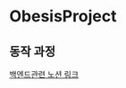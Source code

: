 # ObesisProject

<div>
  <h2>동작 과정</h2>
  <p><a href="https://www.notion.so/6e23449348474c1abb5e4a17a99e76ca?v=020e9bfdfbc04967801e0e53c5a73adb">백엔드관련 노션 링크</a></p>
<div>

